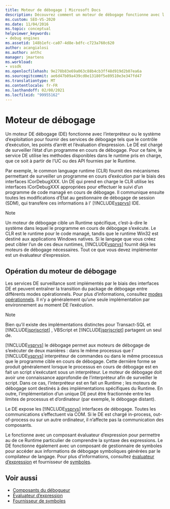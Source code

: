 ```yaml
---
title: Moteur de débogage | Microsoft Docs
description: Découvrez comment un moteur de débogage fonctionne avec l’interpréteur ou le système d’exploitation pour fournir des services tels que le contrôle d’exécution, les points d’arrêt et l’évaluation d’expression.
ms.custom: SEO-VS-2020
ms.date: 11/04/2016
ms.topic: conceptual
helpviewer_keywords:
- debug engines
ms.assetid: 148b1efc-ca07-4d8e-bdfc-c723a760c620
author: acangialosi
ms.author: anthc
manager: jmartens
ms.workload:
- vssdk
ms.openlocfilehash: 9e278b83e69a063c88b4cb3ff48d919d2b07ea6a
ms.sourcegitcommit: ae6d47b09a439cd0e13180f5e89510e3e347fd47
ms.translationtype: MT
ms.contentlocale: fr-FR
ms.lasthandoff: 02/08/2021
ms.locfileid: "99955162"
---
```

# <a name="debug-engine"></a>Moteur de débogage
Un moteur DE débogage (DE) fonctionne avec l’interpréteur ou le système d’exploitation pour fournir des services de débogage tels que le contrôle d’exécution, les points d’arrêt et l’évaluation d’expression. Le DE est chargé de surveiller l’état d’un programme en cours de débogage. Pour ce faire, le service DE utilise les méthodes disponibles dans le runtime pris en charge, que ce soit à partir de l’UC ou des API fournies par le Runtime.

 Par exemple, le common language runtime (CLR) fournit des mécanismes permettant de surveiller un programme en cours d’exécution par le biais des interfaces ICorDebugXXX. Un DE qui prend en charge le CLR utilise les interfaces ICorDebugXXX appropriées pour effectuer le suivi d’un programme de code managé en cours de débogage. Il communique ensuite toutes les modifications d’État au gestionnaire de débogage de session (SDM), qui transfère ces informations à l' [!INCLUDE[vsprvs](../../code-quality/includes/vsprvs_md.md)] IDE.

> [!NOTE]
> Un moteur de débogage cible un Runtime spécifique, c’est-à-dire le système dans lequel le programme en cours de débogage s’exécute. Le CLR est le runtime pour le code managé, tandis que le runtime Win32 est destiné aux applications Windows natives. Si le langage que vous créez peut cibler l’un de ces deux runtimes, [!INCLUDE[vsprvs](../../code-quality/includes/vsprvs_md.md)] fournit déjà les moteurs de débogage nécessaires. Tout ce que vous devez implémenter est un évaluateur d’expression.

## <a name="debug-engine-operation"></a>Opération du moteur de débogage
 Les services DE surveillance sont implémentés par le biais des interfaces DE et peuvent entraîner la transition du package de débogage entre différents modes opérationnels. Pour plus d’informations, consultez [modes opérationnels](../../extensibility/debugger/operational-modes.md). Il n’y a généralement qu’une seule implémentation par environnement au moment DE l’exécution.

> [!NOTE]
> Bien qu’il existe des implémentations distinctes pour Transact-SQL et [!INCLUDE[jsprjscript](../../debugger/debug-interface-access/includes/jsprjscript_md.md)] , VBScript et [!INCLUDE[jsprjscript](../../debugger/debug-interface-access/includes/jsprjscript_md.md)] partagent un seul de.

 [!INCLUDE[vsprvs](../../code-quality/includes/vsprvs_md.md)] le débogage permet aux moteurs de débogage de s’exécuter de deux manières : dans le même processus que l' [!INCLUDE[vsprvs](../../code-quality/includes/vsprvs_md.md)] interpréteur de commandes ou dans le même processus que le programme cible en cours de débogage. Cette dernière forme se produit généralement lorsque le processus en cours de débogage est en fait un script s’exécutant sous un interpréteur. Le moteur de débogage doit avoir une connaissance approfondie de l’interpréteur afin de surveiller le script. Dans ce cas, l’interpréteur est en fait un Runtime ; les moteurs de débogage sont destinés à des implémentations spécifiques du Runtime. En outre, l’implémentation d’un unique DE peut être fractionnée entre les limites de processus et d’ordinateur (par exemple, le débogage distant).

 Le DE expose les [!INCLUDE[vsprvs](../../code-quality/includes/vsprvs_md.md)] interfaces de débogage. Toutes les communications s’effectuent via COM. Si le DE est chargé in-process, out-of-process ou sur un autre ordinateur, il n’affecte pas la communication des composants.

 Le fonctionne avec un composant évaluateur d’expression pour permettre au de ce Runtime particulier de comprendre la syntaxe des expressions. Le DE fonctionne également avec un composant de gestionnaire de symboles pour accéder aux informations de débogage symboliques générées par le compilateur de langage. Pour plus d’informations, consultez [évaluateur d’expression](../../extensibility/debugger/expression-evaluator.md) et fournisseur de [symboles](../../extensibility/debugger/symbol-provider.md).

## <a name="see-also"></a>Voir aussi
- [Composants du débogueur](../../extensibility/debugger/debugger-components.md)
- [Évaluateur d’expression](../../extensibility/debugger/expression-evaluator.md)
- [Fournisseur de symboles](../../extensibility/debugger/symbol-provider.md)
